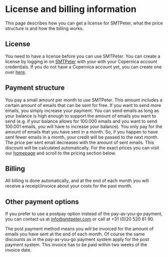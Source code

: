 # License and billing information

This page describes how you can get a license for SMTPeter, what the price
structure is and how the billing works.


## License

You need to have a license before you can use SMTPeter. You can create a license
by logging in on [SMTPeter](https://www.smtpeter.com/app/) with your with
your Copernica account credentials. If you do not have a Copernica account
yet, you can create one over [here](https://www.smtpeter.com/app/#/menu/register).


## Payment structure

You pay a small amount per month to use SMTPeter. This amount includes a 
certain amount of emails that can be sent for free. If you want to send 
more emails, you simply increase your payment. You can send emails as 
long as your balance is high enough to support the amount of emails you 
want to send (e.g. if your balance allows for 100.000 emails and you want
to send 100.001 emails, you will have to increase your balance). You only 
pay for the amount of emails that you have sent in a month. So, if you 
happen to have sent fewer emails in a month, your credit will be passed to 
the next month. The price per sent email decreases with the amount of sent 
emails. This discount will be calculated automatically. For the exact prices 
you can visit our [homepage](https://www.smtpeter.com/en) and scroll to 
the pricing section below.


## Billing

All billing is done automatically, and at the end of each month you will receive
a receipt/invoice about your costs for the past month. 

## Other payment options

If you prefer to use a postpay option instead of the pay-as-you-go payment, you
can contact us at [info@smtpeter.com](mailto:info@smtpeter.com "email us") or
call at +31 (0)20 520 61 90. 

The post payment method means you will be invoiced
for the amount of emails you have sent at the end of each month. Of course the same
discounts as in the pay-as-you-go payment system apply for the post payment system. 
This invoice has to be paid within two weeks of the invoice date. 
